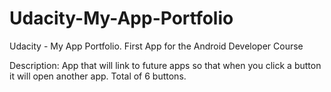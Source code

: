 # Udacity-My-App-Portfolio
Udacity - My App Portfolio. First App for the Android Developer Course

Description: 
App that will link to future apps so that when you click a button it will open another app.
Total of 6 buttons.

